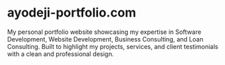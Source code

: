 # ayodeji-portfolio.com
My personal portfolio website showcasing my expertise in Software Development, Website Development, Business Consulting, and Loan Consulting. Built to highlight my projects, services, and client testimonials with a clean and professional design.
